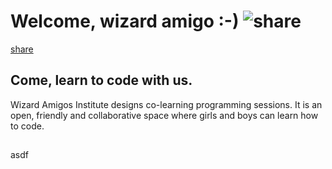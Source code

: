 [](#english)
---

# Welcome, wizard amigo :-) ![share]


[share]

## Come, learn to code with us.

Wizard Amigos Institute designs co-learning programming sessions.
It is an open, friendly and collaborative space where girls and boys can learn how to code.

[share]: # (asdf)

<!-- http://upload.wikimedia.org/wikipedia/commons/e/e1/Share_Icon.png "Share on Twitter Facebook or Email" -->


[](#german)
---

asdf
